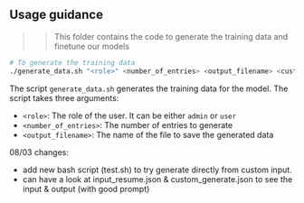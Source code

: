 ## Usage guidance
>> This folder contains the code to generate the training data and finetune our models

```bash
# To generate the training data
./generate_data.sh "<role>" <number_of_entries> <output_filename> <custom_input>


```

The script `generate_data.sh` generates the training data for the model. The script takes three arguments:
- `<role>`: The role of the user. It can be either `admin` or `user`
- `<number_of_entries>`: The number of entries to generate
- `<output_filename>`: The name of the file to save the generated data

08/03 changes:
* add new bash script (test.sh) to try generate directly from custom input.
* can have a look at input_resume.json & custom_generate.json to see the input & output (with good prompt)



